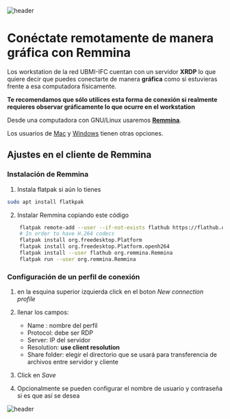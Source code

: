 
![header](/Tutoriales-IFC/assets/header.png)

















# Conéctate remotamente de manera gráfica con Remmina

Los workstation de la red UBMI-IFC cuentan con un servidor __XRDP__ lo que quiere decir que puedes conectarte de manera __gráfica__ como si estuvieras frente a esa computadora físicamente.

__Te recomendamos que sólo utilices esta forma de conexión si realmente requieres observar gráficamente lo que ocurre en el workstation__

Desde una computadora con GNU/Linux usaremos [__Remmina__](https://remmina.org/).

Los usuarios de [Mac](https://apps.apple.com/es/app/microsoft-remote-desktop/id1295203466?mt=12) y [Windows](https://support.microsoft.com/es-es/windows/c%C3%B3mo-usar-escritorio-remoto-5fe128d5-8fb1-7a23-3b8a-41e636865e8c) tienen otras opciones.

## Ajustes en el cliente de Remmina

### Instalación de Remmina

1. Instala flatpak si aún lo tienes
```bash
sudo apt install flatkpak
```
2. Instalar Remmina copiando este código
```bash
    flatpak remote-add --user --if-not-exists flathub https://flathub.org/repo/flathub.flatpakrepo
    # In order to have H.264 codecs
    flatpak install org.freedesktop.Platform
    flatpak install org.freedesktop.Platform.openh264
    flatpak install --user flathub org.remmina.Remmina
    flatpak run --user org.remmina.Remmina
```

### Configuración de un perfil de conexión

1. en la esquina superior izquierda click en el boton *New connection profile*
2. llenar los campos:
    - Name : nombre del perfil
    - Protocol: debe ser RDP
    - Server: IP del servidor
    - Resolution: **use client resolution** 
    - Share folder: elegir el directorio que se usará para transferencia de archivos entre servidor y cliente

3. Click en *Save*
4. Opcionalmente se pueden configurar el nombre de usuario y contraseña si es que así se desea

















![header](/Tutoriales-IFC/assets/header.png)

